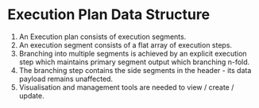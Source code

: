 # Execution Plan Data Structure

1. An Execution plan consists of execution segments.
2. An execution segment consists of a flat array of execution steps.
3. Branching into multiple segments is achieved by an explicit execution step which maintains primary segment output which branching n-fold.
4. The branching step contains the side segments in the header - its data payload remains unaffected.
5. Visualisation and management tools are needed to view / create / update.